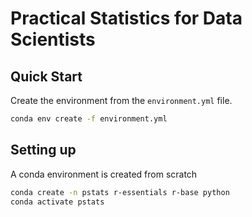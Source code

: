 # Practical Statistics for Data Scientists

## Quick Start

Create the environment from the `environment.yml` file.

```bash
conda env create -f environment.yml
```

## Setting up

A conda environment is created from scratch

```bash
conda create -n pstats r-essentials r-base python
conda activate pstats
```
